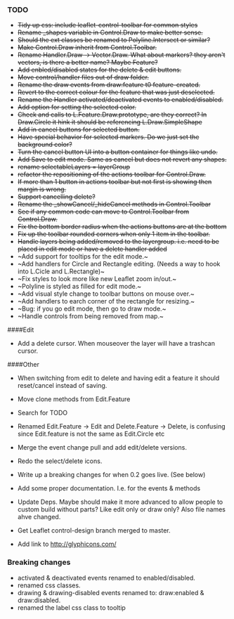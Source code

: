 ### TODO

 * ~~Tidy up css: include leaflet-control-toolbar for common styles~~
 * ~~Rename _shapes variable in Control.Draw to make better sense.~~
 * ~~Should the ext classes be renamed to Polyline.Intersect or similar?~~
 * ~~Make Control.Draw inherit from Control.Toolbar.~~
 * ~~Rename Handler.Draw -> Vector.Draw. What about markers? they aren't vectors, is there a better name? Maybe Feature?~~
 * ~~Add enbled/disabled states for the delete & edit buttons.~~
 * ~~Move control/handler files out of draw folder.~~
 * ~~Rename the draw events from draw:feature t0 feature-created.~~
 * ~~Revert to the correct colour for the feature that was just deselected.~~
 * ~~Rename the Handler activated/deactivated events to enabled/disabled.~~
 * ~~Add option for setting the selected color.~~
 * ~~Check and calls to L.Feature.Draw.prototype, are they correct? In Draw.Circle it hink it should be referencing L.Draw.SimpleShape~~
 * ~~Add in cancel buttons for selected button.~~
 * ~~Have special behavior for selected markers. Do we just set the background color?~~
 * ~~Turn the cancel button UI into a button container for things like undo.~~
 * ~~Add Save to edit mode. Same as cancel but does not revert any shapes.~~
 * ~~rename selectableLayers = layerGroup~~
 * ~~refactor the repositioning of the actions toolbar for Control.Draw.~~
 * ~~If more than 1 button in actions toolbar but not first is showing then margin is wrong.~~
 * ~~Support cancelling delete?~~
 * ~~Rename the _showCancel/_hideCancel methods in Control.Toolbar~~
 * ~~See if any common code can move to Control.Toolbar from Control.Draw.~~
 * ~~Fix the bottom border radius when the actions buttons are at the bottom~~
 * ~~Fix up the toolbar rounded corners when only 1 item in the toolbar.~~
 * ~~Handle layers being added/removed to the layergroup. i.e. need to be placed in edit mode or have a delete handler added~~
 * ~Add support for tooltips for the edit mode.~
 * ~Add handlers for Circle and Rectangle editing. (Needs a way to hook into L.Cicle and L.Rectangle)~
 * ~Fix styles to look more like new Leaflet zoom in/out.~
 * ~Polyline is styled as filled for edit mode.~
 * ~Add visual style change to toolbar buttons on mouse over.~
 * ~Add handlers to earch corner of the rectangle for resizing.~
 * ~Bug: if you go edit mode, then go to draw mode.~
 * ~Handle controls from being removed from map.~

####Edit
 * Add a delete cursor. When mouseover the layer will have a trashcan cursor.

####Other

 * When switching from edit to delete and having edit a feature it should reset/cancel instead of saving.
 * Move clone methods from Edit.Feature
 * Search for TODO
 * Renamed Edit.Feature -> Edit and Delete.Feature -> Delete, is confusing since Edit.feature is not the same as Edit.Circle etc
 * Merge the event change pull and add edit/delete versions.
 * Redo the select/delete icons.

 * Write up a breaking changes for when 0.2 goes live. (See below)
 * Add some proper documentation. I.e. for the events & methods
 * Update Deps. Maybe should make it more advanced to allow people to custom build without parts? Like edit only or draw only? Also file names ahve changed.
 * Get Leaflet control-design branch merged to master.
 * Add link to http://glyphicons.com/

### Breaking changes

 * activated & deactivated events renamed to enabled/disabled.
 * renamed css classes.
 * drawing & drawing-disabled events renamed to: draw:enabled & draw:disabled.
 * renamed the label css class to tooltip